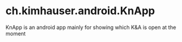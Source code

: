 # ch.kimhauser.android.KnApp
KnApp is an android app mainly for showing which K&amp;A is open at the moment

